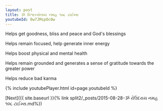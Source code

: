 ```yaml
---
layout: post
title: ૐ વિશ્વકસેનાય નમહ ૧૦૮ ટાઈમ્સ
youtubeId: 0w7JMspOc0w
---
```

 
 
Helps get goodness, bliss and peace and God's blessings
 
Helps remain focused, help generate inner energy 
 
Helps boost physical and mental health 
 
Helps remain grounded and generates a sense of gratitude towards the greater power 
 
Helps reduce bad karma
 
 
 
 


{% include youtubePlayer.html id=page.youtubeId %}
 
[Next]({{ site.baseurl }}{% link  split2/_posts/2015-08-28-ૐ રોઉદરાય નમહ ૧૦૮ ટાઈમ્સ.md%})
 
